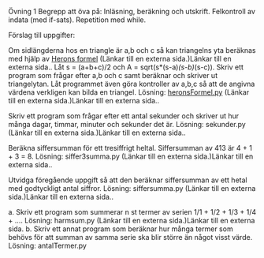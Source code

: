 Övning 1
Begrepp att öva på: 
Inläsning, beräkning och utskrift. Felkontroll av indata (med if-sats). Repetition med while.

Förslag till uppgifter:

Om sidlängderna hos en triangle är a,b och c så kan triangelns yta beräknas med hjälp av [Herons formel](http://sv.wikipedia.org/wiki/Herons_formel) (Länkar till en externa sida.)Länkar till en externa sida.. Låt 
s = (a+b+c)/2 
och 
A = sqrt(s*(s-a)*(s-b)*(s-c)). 
Skriv ett program som frågar efter a,b och c samt beräknar och skriver ut triangelytan. Låt programmet även göra kontroller av a,b,c så att de angivna värdena verkligen kan bilda en triangel. Lösning:  [heronsFormel.py](http://www.csc.kth.se/~dicander/gruprog/ovningar/01/heronsFormel.py) (Länkar till en externa sida.)Länkar till en externa sida..
 

Skriv ett program som frågar efter ett antal sekunder och skriver ut hur många dagar, timmar, minuter och sekunder det är. Lösning: sekunder.py (Länkar till en externa sida.)Länkar till en externa sida..
 

Beräkna siffersumman för ett tresiffrigt heltal. Siffersumman av 413 är 4 + 1 + 3 = 8. Lösning: siffer3summa.py (Länkar till en externa sida.)Länkar till en externa sida..
 

Utvidga föregående uppgift så att den beräknar siffersumman av ett hetal med godtyckligt antal siffror. Lösning: siffersumma.py (Länkar till en externa sida.)Länkar till en externa sida..
 

a. Skriv ett program som summerar n st termer av serien 1/1 + 1/2 + 1/3 + 1/4 + .... Lösning: harmsum.py (Länkar till en externa sida.)Länkar till en externa sida.
b. Skriv ett annat program som beräknar hur många termer som behövs för att summan av samma serie ska blir större än något visst värde. Lösning: antalTermer.py
